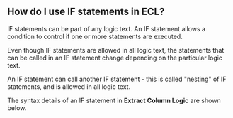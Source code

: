
## How do I use IF statements in ECL? 

IF statements can be part of any logic text. An IF statement allows a condition to control if one or more statements are executed.

Even though IF statements are allowed in all logic text, the statements that can be called in an IF statement change depending on the particular logic text.

An IF statement can call another IF statement - this is called "nesting" of IF statements, and is allowed in all logic text.

The syntax details of an IF statement in **Extract Column Logic** are shown below.
